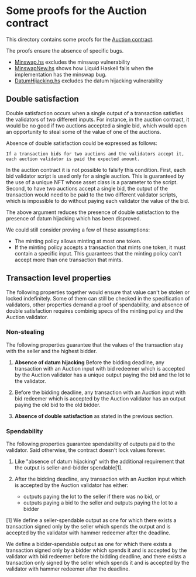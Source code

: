 # Some proofs for the Auction contract

This directory contains some proofs for the [Auction contract][auction-contract].

The proofs ensure the absence of specific bugs.

* [Minswap.hs](./Minswap.hs) excludes the minswap vulnerability
* [MinswapNew.hs](./MinswapNew.hs) shows how Liquid Haskell fails when
  the implementation has the minswap bug.
* [DatumHijacking.hs](./DatumHijacking.hs) excludes the datum hijacking vulnerability

## Double satisfaction

Double satisfaction occurs when a single output of a
transaction satisfies the validators of two different inputs.
For instance, in the auction contract, it would be no good
if two auctions accepted a single bid, which would open an
opportunity to steal some of the value of one of the auctions.

Absence of double satisfaction could be expressed as follows:

    If a transaction bids for two auctions and the validators accept it,
    each auction validator is paid the expected amount.

In the auction contract it is not possible to falsify this condition.
First, each bid validator script is used only for a single auction.
This is guaranteed by the use of a unique NFT whose asset
class is a parameter to the script. Second, to have two
auctions accept a single bid, the output of the transaction
would need to be paid to the two different validator scripts,
which is impossible to do without paying each validator the
value of the bid.

The above argument reduces the presence of double satisfaction
to the presence of datum hijacking which has been disproved.

We could still consider proving a few of these assumptions:

* The minting policy allows minting at most one token.
* If the minting policy accepts a transaction that mints one token,
  it must contain a specific input. This guarantees that the minting
  policy can't accept more than one transaction that mints.

[auction-contract]: https://github.com/tweag/plutus-libs/blob/main/examples/src/Auction.hs

## Transaction level properties

The following properties together would ensure that value can't be stolen
or locked indefinitely. Some of them can still be checked in the
specification of validators, other properties demand a proof of spendability,
and absence of double satisfaction requires combinig specs of the minting
policy and the Auction validator.

### Non-stealing

The following properties guarantee that the values of the transaction stay
with the seller and the highest bidder.

1. **Absence of datum hijacking**
   Before the bidding deadline, any transaction with an Auction input with
   bid redeemer which is accepted by the Auction validator has
   a unique output paying the bid and the lot to the validator.

2. Before the bidding deadline, any transaction with an Auction input with
   bid redeemer which is accepted by the Auction validator has
   an output paying the old bid to the old bidder.

3. **Absence of double satisfaction** as stated in the previous section.

### Spendability

The following properties guarantee spendability of outputs paid to the validator.
Said otherwise, the contract doesn't lock values forever.

1. Like "absence of datum hijacking" with the additional requirement that the
   output is seller-and-bidder spendable[1].

2. After the bidding deadline, any transaction with an Auction input which is
   accepted by the Auction validator has either:
    * outputs paying the lot to the seller if there was no bid, or
    * outputs paying a bid to the seller and outputs paying the lot to a bidder

[1] We define a seller-spendable output as one for which there exists a transaction
signed only by the seller which spends the output and is accepted by the validator
with hammer redeemer after the deadline.

We define a bidder-spendable output as one for which there exists a transaction
signed only by a bidder which spends it and is accepted by the validator
with bid redeemer before the bidding deadline, and there exists a transaction only signed by
the seller which spends it and is accepted by the validator with hammer redeemer
after the deadline.

